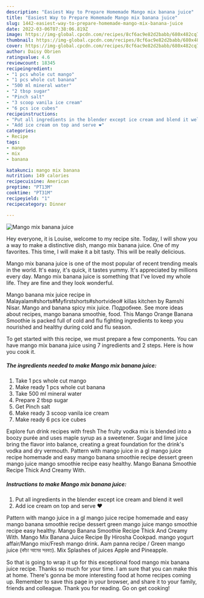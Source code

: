 ```yaml
---
description: "Easiest Way to Prepare Homemade Mango mix banana juice"
title: "Easiest Way to Prepare Homemade Mango mix banana juice"
slug: 1442-easiest-way-to-prepare-homemade-mango-mix-banana-juice
date: 2022-03-06T07:38:06.819Z
image: https://img-global.cpcdn.com/recipes/8cf6ac9e82d2babb/680x482cq70/mango-mix-banana-juice-recipe-main-photo.jpg
thumbnail: https://img-global.cpcdn.com/recipes/8cf6ac9e82d2babb/680x482cq70/mango-mix-banana-juice-recipe-main-photo.jpg
cover: https://img-global.cpcdn.com/recipes/8cf6ac9e82d2babb/680x482cq70/mango-mix-banana-juice-recipe-main-photo.jpg
author: Daisy Obrien
ratingvalue: 4.6
reviewcount: 18345
recipeingredient:
- "1 pcs whole cut mango"
- "1 pcs whole cut banana"
- "500 ml mineral water"
- "2 tbsp sugar"
- "Pinch salt"
- "3 scoop vanila ice cream"
- "6 pcs ice cubes"
recipeinstructions:
- "Put all ingredients in the blender except ice cream and blend it well"
- "Add ice cream on top and serve ❤"
categories:
- Recipe
tags:
- mango
- mix
- banana

katakunci: mango mix banana 
nutrition: 149 calories
recipecuisine: American
preptime: "PT13M"
cooktime: "PT31M"
recipeyield: "1"
recipecategory: Dinner

---
```



![Mango mix banana juice](https://img-global.cpcdn.com/recipes/8cf6ac9e82d2babb/680x482cq70/mango-mix-banana-juice-recipe-main-photo.jpg)

Hey everyone, it is Louise, welcome to my recipe site. Today, I will show you a way to make a distinctive dish, mango mix banana juice. One of my favorites. This time, I will make it a bit tasty. This will be really delicious.

Mango mix banana juice is one of the most popular of recent trending meals in the world. It's easy, it's quick, it tastes yummy. It's appreciated by millions every day. Mango mix banana juice is something that I've loved my whole life. They are fine and they look wonderful.

Mango banana mix juice recipe in Malayalam#shorts#Myfirstshorts#shortvideo# killas kitchen by Ramshi Nisar. Mango and banana spicy mix juice. Подробнее. See more ideas about recipes, mango banana smoothie, food. This Mango Orange Banana Smoothie is packed full of cold and flu fighting ingredients to keep you nourished and healthy during cold and flu season.


To get started with this recipe, we must prepare a few components. You can have mango mix banana juice using 7 ingredients and 2 steps. Here is how you cook it.

<!--inarticleads1-->

##### The ingredients needed to make Mango mix banana juice:

1. Take 1 pcs whole cut mango
1. Make ready 1 pcs whole cut banana
1. Take 500 ml mineral water
1. Prepare 2 tbsp sugar
1. Get Pinch salt
1. Make ready 3 scoop vanila ice cream
1. Make ready 6 pcs ice cubes


Explore fun drink recipes with fresh The fruity vodka mix is blended into a boozy purée and uses maple syrup as a sweetener. Sugar and lime juice bring the flavor into balance, creating a great foundation for the drink&#39;s vodka and dry vermouth. Pattern with mango juice in a gl mango juice recipe homemade and easy mango banana smoothie recipe dessert green mango juice mango smoothie recipe easy healthy. Mango Banana Smoothie Recipe Thick And Creamy With. 

<!--inarticleads2-->

##### Instructions to make Mango mix banana juice:

1. Put all ingredients in the blender except ice cream and blend it well
1. Add ice cream on top and serve ❤


Pattern with mango juice in a gl mango juice recipe homemade and easy mango banana smoothie recipe dessert green mango juice mango smoothie recipe easy healthy. Mango Banana Smoothie Recipe Thick And Creamy With. Mango Mix Banana Juice Recipe By Hirosha Cookpad. mango yogurt affair/Mango mix/Fresh mango drink. Aam panna recipe / Green mango juice (কাঁচা আমের সরবত). Mix Splashes of juices Apple and Pineapple. 

So that is going to wrap it up for this exceptional food mango mix banana juice recipe. Thanks so much for your time. I am sure that you can make this at home. There's gonna be more interesting food at home recipes coming up. Remember to save this page in your browser, and share it to your family, friends and colleague. Thank you for reading. Go on get cooking!
